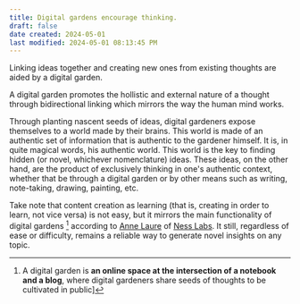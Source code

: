 ```yaml
---
title: Digital gardens encourage thinking.
draft: false
date created: 2024-05-01
last modified: 2024-05-01 08:13:45 PM
---
```


Linking ideas together and creating new ones from existing thoughts are aided by a digital garden.

A digital garden promotes the hollistic and external nature of a thought through bidirectional linking which mirrors the way the human mind works.

Through planting nascent seeds of ideas, digital gardeners expose themselves to a world made by their brains. This world is made of an authentic set of information that is authentic to the gardener himself. It is, in quite magical words, his authentic world. This world is the key to finding hidden (or novel, whichever nomenclature) ideas. These ideas, on the other hand, are the product of exclusively thinking in one's authentic context, whether that be through a digital garden or by other means such as writing, note-taking, drawing, painting, etc.

Take note that content creation as learning (that is, creating in order to learn, not vice versa) is not easy, but it mirrors the main functionality of digital gardens [^1] according to [Anne Laure](https://anne-laure.net/) of [Ness Labs](https://nesslabs.com/). It still, regardless of ease or difficulty, remains a reliable way to generate novel insights on any topic.

[^1]: A digital garden is **an online space at the intersection of a notebook and a blog**, where digital gardeners share seeds of thoughts to be cultivated in public]